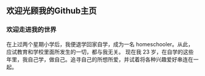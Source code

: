 ## 欢迎光顾我的Github主页

### 欢迎走进我的世界
在上过两个星期小学后，我便退学回家自学，成为一名 homeschooler。从此，应试教育和学校里面所发生的一切，都与我无关。
现在我 23 岁，在自学的这些年里，我自己学，做自己。追寻自己的所想所爱，并试着将各种兴趣爱好串连在一起。
